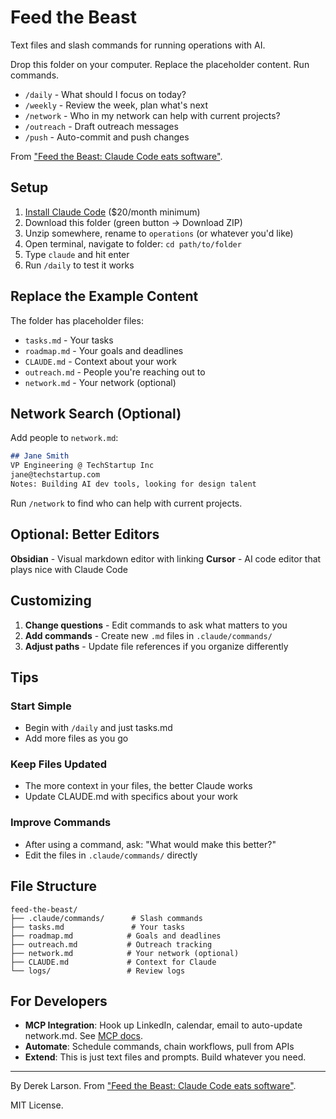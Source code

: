 # Feed the Beast

Text files and slash commands for running operations with AI.

Drop this folder on your computer. Replace the placeholder content. Run commands.

- `/daily` - What should I focus on today?
- `/weekly` - Review the week, plan what's next
- `/network` - Who in my network can help with current projects?
- `/outreach` - Draft outreach messages
- `/push` - Auto-commit and push changes

From ["Feed the Beast: Claude Code eats software"](link).

## Setup

1. [Install Claude Code](https://claude.com/claude-code) ($20/month minimum)
2. Download this folder (green button → Download ZIP)
3. Unzip somewhere, rename to `operations` (or whatever you'd like)
4. Open terminal, navigate to folder: `cd path/to/folder`
5. Type `claude` and hit enter
6. Run `/daily` to test it works

## Replace the Example Content

The folder has placeholder files:
- `tasks.md` - Your tasks
- `roadmap.md` - Your goals and deadlines
- `CLAUDE.md` - Context about your work
- `outreach.md` - People you're reaching out to
- `network.md` - Your network (optional)

## Network Search (Optional)

Add people to `network.md`:
```markdown
## Jane Smith
VP Engineering @ TechStartup Inc
jane@techstartup.com
Notes: Building AI dev tools, looking for design talent
```

Run `/network` to find who can help with current projects.

## Optional: Better Editors

**Obsidian** - Visual markdown editor with linking
**Cursor** - AI code editor that plays nice with Claude Code

## Customizing

1. **Change questions** - Edit commands to ask what matters to you
2. **Add commands** - Create new `.md` files in `.claude/commands/`
3. **Adjust paths** - Update file references if you organize differently

## Tips

### Start Simple
- Begin with `/daily` and just tasks.md
- Add more files as you go

### Keep Files Updated
- The more context in your files, the better Claude works
- Update CLAUDE.md with specifics about your work

### Improve Commands
- After using a command, ask: "What would make this better?"
- Edit the files in `.claude/commands/` directly

## File Structure

```
feed-the-beast/
├── .claude/commands/      # Slash commands
├── tasks.md               # Your tasks
├── roadmap.md            # Goals and deadlines
├── outreach.md           # Outreach tracking
├── network.md            # Your network (optional)
├── CLAUDE.md             # Context for Claude
└── logs/                 # Review logs
```

## For Developers

- **MCP Integration**: Hook up LinkedIn, calendar, email to auto-update network.md. See [MCP docs](https://modelcontextprotocol.io/).
- **Automate**: Schedule commands, chain workflows, pull from APIs
- **Extend**: This is just text files and prompts. Build whatever you need.

---

By Derek Larson. From ["Feed the Beast: Claude Code eats software"](link).

MIT License.